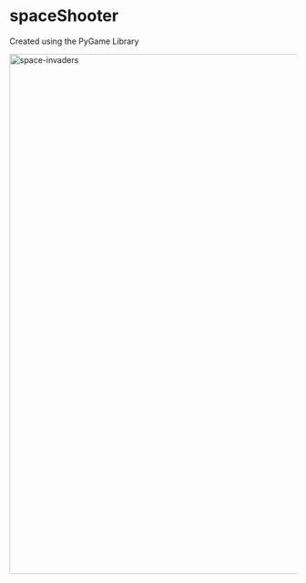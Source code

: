 # spaceShooter
Created using the PyGame Library

<img width="912" alt="space-invaders" src="https://github.com/jerryvelasco/spaceShooter/assets/28275566/8dece91f-e183-4c44-b396-3d1a7dba957d">
